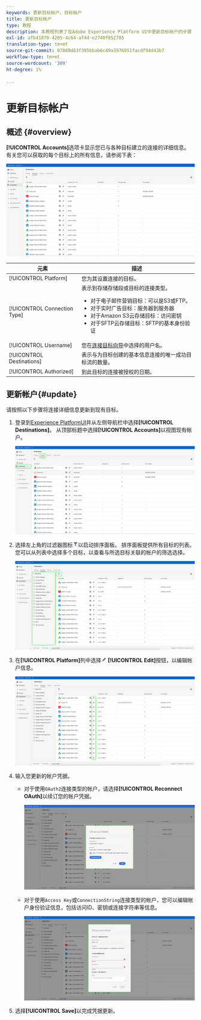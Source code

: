 ```yaml
---
keywords: 更新目标帐户、目标帐户
title: 更新目标帐户
type: 教程
description: 本教程列表了在Adobe Experience Platform UI中更新目标帐户的步骤
exl-id: afb41878-4205-4c64-af4d-e2740f852785
translation-type: tm+mt
source-git-commit: 07869d63f395bbab6c49a3976051facdf94d43b7
workflow-type: tm+mt
source-wordcount: '309'
ht-degree: 1%

---
```


# 更新目标帐户

## 概述 {#overview}

**[!UICONTROL Accounts]**&#x200B;选项卡显示您已与各种目标建立的连接的详细信息。 有关您可以获取的每个目标上的所有信息，请参阅下表：

![“帐户”选项卡](../assets/ui/update-accounts/destination-accounts.png)

| 元素 | 描述 |
|---|---|
| [!UICONTROL Platform] | 您为其设置连接的目标。 |
| [!UICONTROL Connection Type] | 表示到存储存储段或目标的连接类型。 <ul><li>对于电子邮件营销目标：可以是S3或FTP。</li><li>对于实时广告目标：服务器到服务器</li><li>对于Amazon S3云存储目标：访问密钥 </li><li>对于SFTP云存储目标：SFTP的基本身份验证</li></ul> |
| [!UICONTROL Username] | 您在[连接目标向导](../catalog/email-marketing/overview.md#connect-destination)中选择的用户名。 |
| [!UICONTROL Destinations] | 表示与为目标创建的基本信息连接的唯一成功目标流的数量。 |
| [!UICONTROL Authorized] | 到此目标的连接被授权的日期。 |

## 更新帐户{#update}

请按照以下步骤将连接详细信息更新到现有目标。

1. 登录到[Experience PlatformUI](https://platform.adobe.com/)并从左侧导航栏中选择&#x200B;**[!UICONTROL Destinations]**。 从顶部标题中选择&#x200B;**[!UICONTROL Accounts]**&#x200B;以视图现有帐户。

   ![“帐户”选项卡](../assets/ui/update-accounts/accounts-tab.png)

2. 选择左上角的过滤器图标![过滤器图标](../assets/ui/update-accounts/filter.png)以启动排序面板。 排序面板提供所有目标的列表。 您可以从列表中选择多个目标，以查看与所选目标关联的帐户的筛选选择。

   ![筛选目标](../assets/ui/update-accounts/filter-accounts.png)

3. 在&#x200B;**[!UICONTROL Platform]**&#x200B;列中选择![编辑帐户按钮](../assets/ui/workspace/pencil-icon.png) **[!UICONTROL Edit]**&#x200B;按钮，以编辑帐户信息。

   ![“帐户”选项卡](../assets/ui/update-accounts/accounts-edit.png)

4. 输入您更新的帐户凭据。

   * 对于使用`OAuth2`连接类型的帐户，请选择&#x200B;**[!UICONTROL Reconnect OAuth]**&#x200B;以续订您的帐户凭据。

      ![编辑详细信息OAuth](../assets/ui/update-accounts/edit-details-oauth.png)


   * 对于使用`Access Key`或`ConnectionString`连接类型的帐户，您可以编辑帐户身份验证信息，包括访问ID、密钥或连接字符串等信息。

      ![编辑详细信息访问密钥](../assets/ui/update-accounts/edit-details-key.png)

5. 选择&#x200B;**[!UICONTROL Save]**&#x200B;以完成凭据更新。
